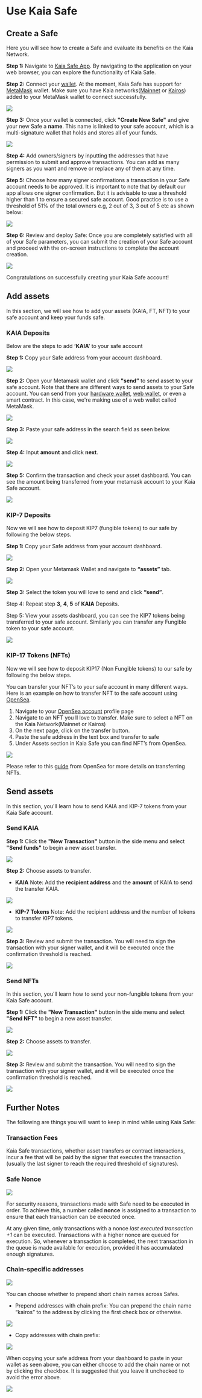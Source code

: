 # Use Kaia Safe

## Create a Safe

Here you will see how to create a Safe and evaluate its benefits on the Kaia Network.

**Step 1:** Navigate to [Kaia Safe App](https://safe.klaytn.foundation/). By navigating to the application on your web browser, you can explore the functionality of Kaia Safe.

**Step 2:** Connect your [wallet](https://docs.ethhub.io/using-ethereum/wallets/intro-to-ethereum-wallets/). At the moment, Kaia Safe has support for [MetaMask](../../../tutorials/connecting-metamask) wallet. Make sure you have Kaia networks([Mainnet](../../../tutorials/connecting-metamask#connect-to-kaia-mainnet) or [Kairos](../../../tutorials/connecting-metamask#connect-to-kaia-kairos-network-testnet)) added to your MetaMask wallet to connect successfully.

![](/img/build/tools/1_safeConnect.gif)

**Step 3:**  Once your wallet is connected, click **"Create New Safe"** and give your new Safe a **name**. This name is linked to your safe account, which is a multi-signature wallet that holds and stores all of your funds.

![](/img/build/tools/2_safeName.gif)


**Step 4:** Add owners/signers by inputting the addresses that have permission to submit and approve transactions. You can add as many signers as you want and remove or replace any of them at any time.

**Step 5:** Choose how many signer confirmations a transaction in your Safe account needs to be approved. It is important to note that by default our app allows one signer confirmation. But it is advisable to use a threshold higher than 1 to ensure a secured safe account. Good practice is to use a threshold of 51% of the total owners e.g, 2 out of 3, 3 out of 5 etc as shown below:

![](/img/build/tools/3_safeOwners.png)

**Step 6:** Review and deploy Safe: Once you are completely satisfied with all of your Safe parameters, you can submit the creation of your Safe account and proceed with the on-screen instructions to complete the account creation.

![](/img/build/tools/4_deploySafe.gif)

Congratulations on successfully creating your Kaia Safe account!

## Add assets

In this section, we will see how to add your assets (KAIA, FT, NFT)  to your safe account and keep your funds safe.

### KAIA Deposits

Below are the steps to add **‘KAIA’** to your safe account

**Step 1:** Copy your Safe address from your account dashboard.

![](/img/build/tools/f1_copyAddr.png)

**Step 2:** Open your Metamask wallet and click **"send”** to send asset to your safe account. Note that there are different ways to send assets to your Safe account. You can send from your [hardware wallet](https://docs.ethhub.io/using-ethereum/wallets/hardware/), [web wallet](https://docs.ethhub.io/using-ethereum/wallets/web/), or even a smart contract. In this case, we're making use of a web wallet called MetaMask.


![](/img/build/tools/f2_sendBtn.png)

**Step 3:** Paste your safe address in the search field as seen below.

![](/img/build/tools/f3_searchAddr.png)

**Step 4:** Input **amount** and click **next**.

![](/img/build/tools/f4_amountNext.png)

**Step 5:** Confirm the transaction and check your asset dashboard. You can see the amount being transferred from your metamask account to your Kaia Safe account. 

![](/img/build/tools/f5_sendDone.png)

### KIP-7 Deposits

Now we will see how to deposit KIP7 (fungible tokens) to our safe by following the below steps.

**Step 1:** Copy your Safe address from your account dashboard.

![](/img/build/tools/f1_copyAddr.png)

**Step 2:** Open your Metamask Wallet and navigate to **“assets”** tab.

![](/img/build/tools/ft2_assetTst.png)

**Step 3:** Select the token you will love to send and click **“send”**.

Step 4: Repeat step **3**, **4**, **5** of **KAIA** Deposits.

Step 5: View your assets dashboard, you can see the KIP7 tokens being transferred to your safe account. Similarly you can transfer any Fungible token to your safe account.

![](/img/build/tools/ft3_tstDone.png)

### KIP-17 Tokens (NFTs)

Now we  will see how to deposit KIP17 (Non Fungible tokens) to our safe by following the below steps.

You can transfer your NFT’s to your safe account in many different ways. Here is an example on how to transfer NFT to the safe account using  [OpenSea](https://opensea.io/about).

1. Navigate to your [OpenSea account](https://testnets.opensea.io/account) profile page
2. Navigate to an NFT you ll love to transfer. Make sure to select a NFT on the Kaia Network(Mainnet or Kairos)
3. On the next page, click on the transfer button. 
4. Paste the safe address in the text box and transfer to safe 
5. Under Assets section in Kaia Safe you can find NFT’s from OpenSea. 

![](/img/build/tools/sendNFTOpensea.gif)

Please refer to this [guide](https://support.opensea.io/hc/en-us/articles/5183126109715-How-can-I-transfer-an-NFT-using-OpenSea-#:~:text=Go%20to%20the%20MetaMask%20app,see%20the%20Estimated%20gas%20fee) from OpenSea for more details on transferring NFTs.

## Send assets

In this section, you'll learn how to send KAIA and KIP-7 tokens from your Kaia Safe account.

### Send KAIA <a id="Send KAIA from Safe"></a>

**Step 1:** Click the **"New Transaction"** button in the side menu and select **"Send funds"** to begin a new asset transfer.

![](/img/build/tools/5_safeSendInit.gif)

**Step 2:** Choose assets to transfer. 

* **KAIA**
  Note: Add the **recipient address** and the **amount** of KAIA to send the transfer KAIA.

![](/img/build/tools/6_safeSendKlay.gif)
  
* **KIP-7 Tokens**
Note: Add the recipient address and the number of tokens to transfer KIP7 tokens.

![](/img/build/tools/7_safeSendKIP7.gif)
  

**Step 3:** Review and submit the transaction. You will need to sign the transaction with your signer wallet, and it will be executed once the confirmation threshold is reached.

![](/img/build/tools/8_safeExecKlay.gif)

### Send NFTs <a id="Send NFTs from Safe"></a>

In this section, you'll learn how to send your non-fungible tokens from your Kaia Safe account. 

**Step 1:** Click the **"New Transaction"** button in the side menu and select **"Send NFT"** to begin a new asset transfer.

![](/img/build/tools/9_safeNFTInit.gif)

**Step 2:** Choose assets to transfer.

![](/img/build/tools/10_safeChooseNFT.gif)

**Step 3:** Review and submit the transaction. You will need to sign the transaction with your signer wallet, and it will be executed once the confirmation threshold is reached.

![](/img/build/tools/11_safeNftExec.gif)

## Further Notes <a id="Points to Note"></a>

The following are things you will want to keep in mind while using Kaia Safe:

### Transaction Fees <a id="Transaction Fees"></a>

Kaia Safe transactions, whether asset transfers or contract interactions, incur a fee that will be paid by the signer that executes the transaction (usually the last signer to reach the required threshold of signatures).

### Safe Nonce <a id="Safe Nonce"></a>

![](/img/build/tools/21_safeNounce.png)

For security reasons, transactions made with Safe need to be executed in order. To achieve this, a number called **nonce** is assigned to a transaction to ensure that each transaction can be executed once. 

At any given time, only transactions with a nonce _last executed transaction +1_ can be executed. Transactions with a higher nonce are queued for execution. So, whenever a transaction is completed, the next transaction in the queue is made available for execution, provided it has accumulated enough signatures.


### Chain-specific addresses <a id="Chain-specific addresses"></a>

![](/img/build/tools/22_chainSpec.png)

You can choose whether to prepend short chain names across Safes.

* Prepend addresses with chain prefix: You can prepend the chain name “kairos” to the address by clicking the first check box or otherwise.

![](/img/build/tools/23_acctPrepend.png)

* Copy addresses with chain prefix:

![](/img/build/tools/24_chainAddrError.png)

When copying your safe address from your dashboard to paste in your wallet as seen above, you can either choose to add the chain name or not by clicking the checkbox. It is suggested that you leave it unchecked to avoid the error above.

![](/img/build/tools/25_copyAcctPrepend.png)